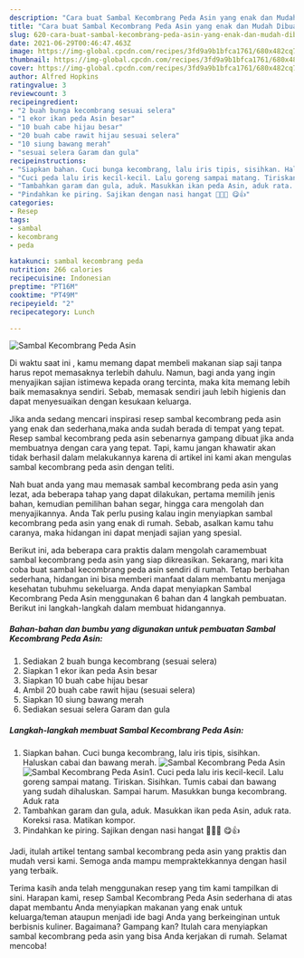```yaml
---
description: "Cara buat Sambal Kecombrang Peda Asin yang enak dan Mudah Dibuat"
title: "Cara buat Sambal Kecombrang Peda Asin yang enak dan Mudah Dibuat"
slug: 620-cara-buat-sambal-kecombrang-peda-asin-yang-enak-dan-mudah-dibuat
date: 2021-06-29T00:46:47.463Z
image: https://img-global.cpcdn.com/recipes/3fd9a9b1bfca1761/680x482cq70/sambal-kecombrang-peda-asin-foto-resep-utama.jpg
thumbnail: https://img-global.cpcdn.com/recipes/3fd9a9b1bfca1761/680x482cq70/sambal-kecombrang-peda-asin-foto-resep-utama.jpg
cover: https://img-global.cpcdn.com/recipes/3fd9a9b1bfca1761/680x482cq70/sambal-kecombrang-peda-asin-foto-resep-utama.jpg
author: Alfred Hopkins
ratingvalue: 3
reviewcount: 3
recipeingredient:
- "2 buah bunga kecombrang sesuai selera"
- "1 ekor ikan peda Asin besar"
- "10 buah cabe hijau besar"
- "20 buah cabe rawit hijau sesuai selera"
- "10 siung bawang merah"
- "sesuai selera Garam dan gula"
recipeinstructions:
- "Siapkan bahan. Cuci bunga kecombrang, lalu iris tipis, sisihkan. Haluskan cabai dan bawang merah."
- "Cuci peda lalu iris kecil-kecil. Lalu goreng sampai matang. Tiriskan. Sisihkan. Tumis cabai dan bawang yang sudah dihaluskan. Sampai harum. Masukkan bunga kecombrang. Aduk rata"
- "Tambahkan garam dan gula, aduk. Masukkan ikan peda Asin, aduk rata. Koreksi rasa. Matikan kompor."
- "Pindahkan ke piring. Sajikan dengan nasi hangat 🍚🍚🍚 😋👍"
categories:
- Resep
tags:
- sambal
- kecombrang
- peda

katakunci: sambal kecombrang peda 
nutrition: 266 calories
recipecuisine: Indonesian
preptime: "PT16M"
cooktime: "PT49M"
recipeyield: "2"
recipecategory: Lunch

---
```



![Sambal Kecombrang Peda Asin](https://img-global.cpcdn.com/recipes/3fd9a9b1bfca1761/680x482cq70/sambal-kecombrang-peda-asin-foto-resep-utama.jpg)

Di waktu  saat ini , kamu memang dapat membeli makanan siap saji tanpa harus repot memasaknya terlebih dahulu. Namun, bagi anda yang ingin menyajikan sajian istimewa kepada orang tercinta, maka kita memang lebih baik memasaknya sendiri. Sebab, memasak sendiri jauh lebih higienis dan dapat menyesuaikan dengan kesukaan keluarga.

Jika anda sedang mencari inspirasi resep sambal kecombrang peda asin yang enak dan sederhana,maka anda sudah berada di tempat yang tepat. Resep sambal kecombrang peda asin  sebenarnya gampang dibuat jika anda membuatnya dengan cara yang tepat. Tapi, kamu jangan khawatir akan tidak berhasil dalam melakukannya 
karena di artikel ini kami akan mengulas sambal kecombrang peda asin dengan teliti.  



Nah buat anda yang mau memasak sambal kecombrang peda asin yang lezat, ada beberapa tahap yang dapat dilakukan, pertama memilih jenis bahan, kemudian pemilihan bahan segar, hingga cara mengolah dan menyajikannya. Anda Tak perlu pusing kalau ingin menyiapkan sambal kecombrang peda asin yang enak di rumah. Sebab, asalkan kamu  tahu caranya, maka hidangan ini dapat menjadi sajian yang spesial.

Berikut ini, ada beberapa cara praktis  dalam mengolah caramembuat sambal kecombrang peda asin yang siap dikreasikan. Sekarang, mari kita coba buat sambal kecombrang peda asin sendiri di rumah. Tetap berbahan sederhana, hidangan ini bisa memberi manfaat dalam membantu menjaga kesehatan tubuhmu sekeluarga. Anda dapat menyiapkan Sambal Kecombrang Peda Asin menggunakan 6 bahan dan 4 langkah pembuatan. Berikut ini langkah-langkah dalam membuat hidangannya.

<!--inarticleads1-->

##### Bahan-bahan dan bumbu yang digunakan untuk pembuatan Sambal Kecombrang Peda Asin:

1. Sediakan 2 buah bunga kecombrang (sesuai selera)
1. Siapkan 1 ekor ikan peda Asin besar
1. Siapkan 10 buah cabe hijau besar
1. Ambil 20 buah cabe rawit hijau (sesuai selera)
1. Siapkan 10 siung bawang merah
1. Sediakan sesuai selera Garam dan gula




<!--inarticleads2-->

##### Langkah-langkah membuat Sambal Kecombrang Peda Asin:

1. Siapkan bahan. Cuci bunga kecombrang, lalu iris tipis, sisihkan. Haluskan cabai dan bawang merah.
<img src="https://img-global.cpcdn.com/steps/376121bfbdf5a995/160x128cq70/sambal-kecombrang-peda-asin-langkah-memasak-1-foto.jpg" alt="Sambal Kecombrang Peda Asin"><img src="https://img-global.cpcdn.com/steps/a6359602ee62ea3e/160x128cq70/sambal-kecombrang-peda-asin-langkah-memasak-1-foto.jpg" alt="Sambal Kecombrang Peda Asin">1. Cuci peda lalu iris kecil-kecil. Lalu goreng sampai matang. Tiriskan. Sisihkan. Tumis cabai dan bawang yang sudah dihaluskan. Sampai harum. Masukkan bunga kecombrang. Aduk rata
1. Tambahkan garam dan gula, aduk. Masukkan ikan peda Asin, aduk rata. Koreksi rasa. Matikan kompor.
1. Pindahkan ke piring. Sajikan dengan nasi hangat 🍚🍚🍚 😋👍




Jadi, itulah artikel tentang  sambal kecombrang peda asin  yang praktis dan mudah versi kami. Semoga anda mampu mempraktekkannya dengan hasil yang terbaik. 

Terima kasih anda telah menggunakan resep yang tim kami tampilkan di sini. Harapan kami, resep  Sambal Kecombrang Peda Asin sederhana di atas dapat membantu Anda menyiapkan makanan yang enak untuk keluarga/teman ataupun menjadi ide bagi Anda yang berkeinginan untuk berbisnis kuliner. Bagaimana? Gampang kan? Itulah cara menyiapkan sambal kecombrang peda asin yang bisa Anda kerjakan di rumah. Selamat mencoba!

